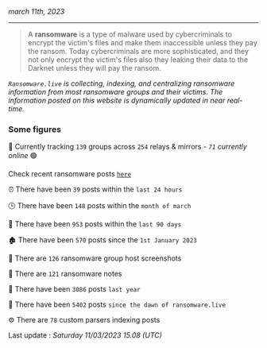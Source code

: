 _march 11th, 2023_

---

> A **ransomware** is a type of malware used by cybercriminals to encrypt the victim's files and make them inaccessible unless they pay the ransom. Today cybercriminals are more sophisticated, and they not only encrypt the victim's files also they leaking their data to the Darknet unless they will pay the ransom.


_`Ransomware.live` is collecting, indexing, and centralizing ransomware information from most ransomware groups and their victims. The information posted on this website is dynamically updated in near real-time._

### Some figures 

🔎 Currently tracking `139` groups across `254` relays & mirrors - _`71` currently online_ 🟢

Check recent ransomware posts [`here`](recentposts.md)


⏰ There have been `39` posts within the `last 24 hours`

🕓 There have been `148` posts within the `month of march`

📅 There have been `953` posts within the `last 90 days`

🏚 There have been `570` posts since the `1st January 2023`

📸 There are `126` ransomware group host screenshots

📝 There are `121` ransomware notes

🚀 There have been `3086` posts `last year`

🐣 There have been `5402` posts `since the dawn of ransomware.live`

⚙️ There are `78` custom parsers indexing posts



Last update : _Saturday 11/03/2023 15.08 (UTC)_

